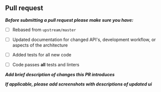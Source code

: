## Pull request

_**Before submitting a pull request please make sure you have:**_

- [ ] Rebased from `upstream/master`
- [ ] Updated documentation for changed API's, development workflow, or aspects of the architecture
- [ ] Added tests for all new code
- [ ] Code passes **all** tests and linters


_**Add brief description of changes this PR introduces**_

_**If applicable, please add screenshots with descriptions of updated ui**_

